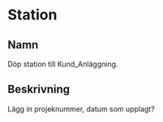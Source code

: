 # Station

## Namn

Döp station till Kund_Anläggning.

## Beskrivning

Lägg in projeknummer, datum som upplagt?

